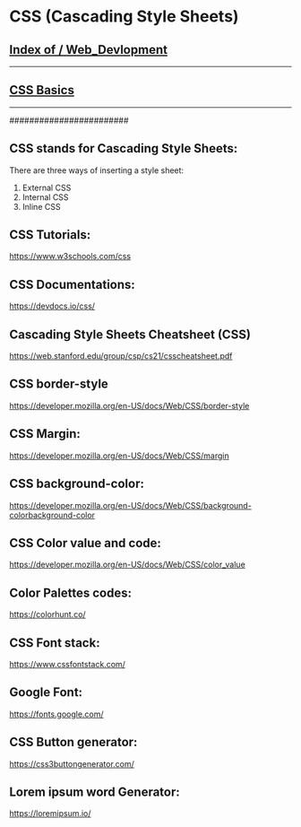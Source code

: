 # CSS (Cascading Style Sheets)

##  <a href="https://theswapnilzambare.github.io/Web_Devlopment/">Index of / Web_Devlopment</a>
<hr>



##  <a href="https://theswapnilzambare.github.io/Web_Devlopment/CSS/CSS_Basics/">CSS Basics</a>


<hr>
########################

## CSS stands for Cascading Style Sheets:

There are three ways of inserting a style sheet:
1. External CSS
2. Internal CSS
3. Inline CSS



## CSS Tutorials:
https://www.w3schools.com/css


## CSS Documentations:
https://devdocs.io/css/


## Cascading Style Sheets Cheatsheet (CSS)
https://web.stanford.edu/group/csp/cs21/csscheatsheet.pdf


## CSS border-style
https://developer.mozilla.org/en-US/docs/Web/CSS/border-style


## CSS Margin:
https://developer.mozilla.org/en-US/docs/Web/CSS/margin


## CSS background-color:
https://developer.mozilla.org/en-US/docs/Web/CSS/background-colorbackground-color


## CSS Color value and code:
https://developer.mozilla.org/en-US/docs/Web/CSS/color_value


## Color Palettes codes:
https://colorhunt.co/


## CSS Font stack:
https://www.cssfontstack.com/


## Google Font:
https://fonts.google.com/


## CSS Button generator:
https://css3buttongenerator.com/


## Lorem ipsum word Generator:
https://loremipsum.io/
